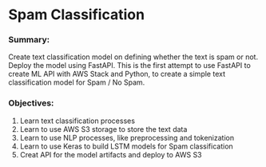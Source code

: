 # Spam Classification

### Summary:
Create text classification model on defining whether the text is spam or not. Deploy the model using FastAPI. This is the first attempt to use FastAPI to create ML API with AWS Stack and Python, to create a simple text classification model for Spam / No Spam. 

### Objectives:
1. Learn text classification processes
2. Learn to use AWS S3 storage to store the text data
3. Learn to use NLP processes, like preprocessing and tokenization
4. Learn to use Keras to build LSTM models for Spam classification
5. Creat API for the model artifacts and deploy to AWS S3
